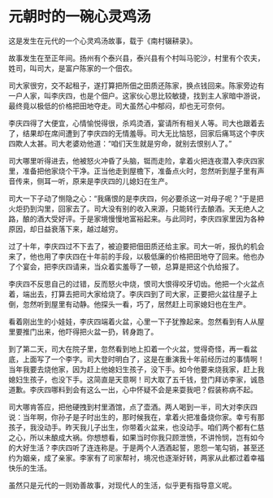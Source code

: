 # 元朝时的一碗心灵鸡汤

这是发生在元代的一个心灵鸡汤故事，载于《南村辍耕录》。 

故事发生在至正年间。扬州有个泰兴县，泰兴县有个村叫马驼沙，村里有个农夫，姓司，叫司大，是富户陈家的一个佃农。 

司大家很穷，交不起租子，遂打算把所佃之田质还陈家，换点钱回来。陈家旁边有一户人家，叫李庆四，也是个佃户。这家伙心思比较敏捷，找到主人家暗中游说，最终竟以极低的价格把田地夺走。司大虽然心中郁闷，却也无可奈何。 

李庆四得了大便宜，心情愉悦得很，杀鸡烫酒，宴请所有相关人等。司大也跟着去了，结果却在席间遭到了李庆四的无情羞辱。司大无比恼怒，回家后痛骂这个李庆四欺人太甚。司大老婆劝他道：“咱们天生就是穷命，就别去恨别人了。” 

司大哪里听得进去，他被怒火冲昏了头脑，铤而走险，拿着火把连夜潜入李庆四家里，准备把他家烧个干净。正当他走到屋檐下，准备点火时，忽然听到屋子里有声音传来，侧耳一听，原来是李庆四的儿媳妇在生产。 

司大一下子动了恻隐之心：“我痛恨的是李庆四，何必要杀这一对母子呢？”于是把火炬扔到沟里，回家去了。司大没有别的收入来源，只能转行去酿酒。天无绝人之路，酿的酒大受好评。于是家境慢慢地富裕起来。与此同时，李庆四家里因为各种原因，却日益衰落下来，越过越穷。 

过了十年，李庆四过不下去了，被迫要把佃田质还给主家。司大一听，报仇的机会来了，他也用了李庆四在十年前的手段，以极低廉的价格把田地夺了回来。他也办了个宴会，把李庆四请来，当众着实羞辱了一顿，总算是把这个仇给报了。 

李庆四不反思自己的过错，反而怒火中烧，恨司大恨得咬牙切齿。他把一个火盆点着，端出去，打算去把司大家给烧了。李庆四到了司大家，正要把火盆往屋子上倒，忽然听到屋里有动静。他探头一看，巧了，居然赶上司家媳妇也在生产。 

看着刚出生的小娃娃，李庆四端着火盆，心里一下子犹豫起来。忽然看到有人从屋里要推门出来，他吓得把火盆一扔，转身跑了。 

到了第二天，司大在院子里，忽然看到地上扣着一个火盆，觉得奇怪，再一看盆底，上面写了一个李字。司大登时明白了，这是在重演我十年前经历过的事情啊！当年我要去烧他家，因为赶上他媳妇生孩子，没下手。如今他要来烧我家，赶上我媳妇生孩子，也没下手。这简直是天意啊！司大取了五千钱，登门拜访李家，诚恳道歉。李庆四哪料到会有这么一出，心中怀疑不会是来耍我吧？假装称病不起。 

司大哪肯答应，把他硬拽到村里酒馆，点了壶酒。两人喝到一半，司大对李庆四说：当年啊，你孙子是子时出生的，那时候我在，拿着火把准备烧你家。幸亏有那孩子，我没动手。昨天我儿子出生，你带着火盆来，也没动手。咱们两个都有仁慈之心，所以未酿成大祸。你想想看，如果当时你我只顾泄愤，不讲怜悯，岂有如今的大好生活？李庆四听了连连称是。于是两个人洒酒起誓，恩怨一笔勾销，甚至还约为姻亲，成了亲家。李家有了司家帮衬，境况也逐渐好转，两家从此都过着幸福快乐的生活。 

虽然只是元代的一则劝善故事，对现代人的生活，似乎更有指导意义呢。